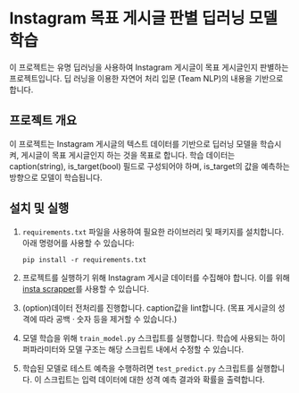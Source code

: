 # Instagram 목표 게시글 판별 딥러닝 모델 학습

이 프로젝트는 유명 딥러닝을 사용하여 Instagram 게시글이 목표 게시글인지 판별하는 프로젝트입니다.
딥 러닝을 이용한 자연어 처리 입문 (Team NLP)의 내용을 기반으로 합니다.

## 프로젝트 개요

이 프로젝트는 Instagram 게시글의 텍스트 데이터를 기반으로 딥러닝 모델을 학습시켜, 게시글이 목표 게시글인지 하는 것을 목표로 합니다.
학습 데이터는  caption(string), is_target(bool) 필드로 구성되어야 하며, is_target의 값을 예측하는 방향으로 모델이 학습됩니다.

## 설치 및 실행

1. `requirements.txt` 파일을 사용하여 필요한 라이브러리 및 패키지를 설치합니다. 아래 명령어를 사용할 수 있습니다:

   ```shell
   pip install -r requirements.txt
   ```

2. 프로젝트를 실행하기 위해 Instagram 게시글 데이터를 수집해야 합니다. 이를 위해 [insta scrapper](https://github.com/ukkoon/insta-scrapper)를 사용할 수 있습니다.

3. (option)데이터 전처리를 진행합니다. caption값을 lint합니다. (목표 게시글의 성격에 따라 공백 · 숫자 등을 제거할 수 있습니다.)

4. 모델 학습을 위해 `train_model.py` 스크립트를 실행합니다. 학습에 사용되는 하이퍼파라미터와 모델 구조는 해당 스크립트 내에서 수정할 수 있습니다.

5. 학습된 모델로 테스트 예측을 수행하려면 `test_predict.py` 스크립트를 실행합니다. 이 스크립트는 입력 데이터에 대한 성격 예측 결과와 확률을  출력합니다.